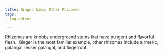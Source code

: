```yaml
---
title: Ginger &amp; Other Rhizomes
tags:
- ingredient

---
```

Rhizomes are knobby underground stems that have pungent and flavorful flesh.  Ginger is the most familiar example, other rhizomes include turmeric, galangal, lesser galangal, and fingerroot.

